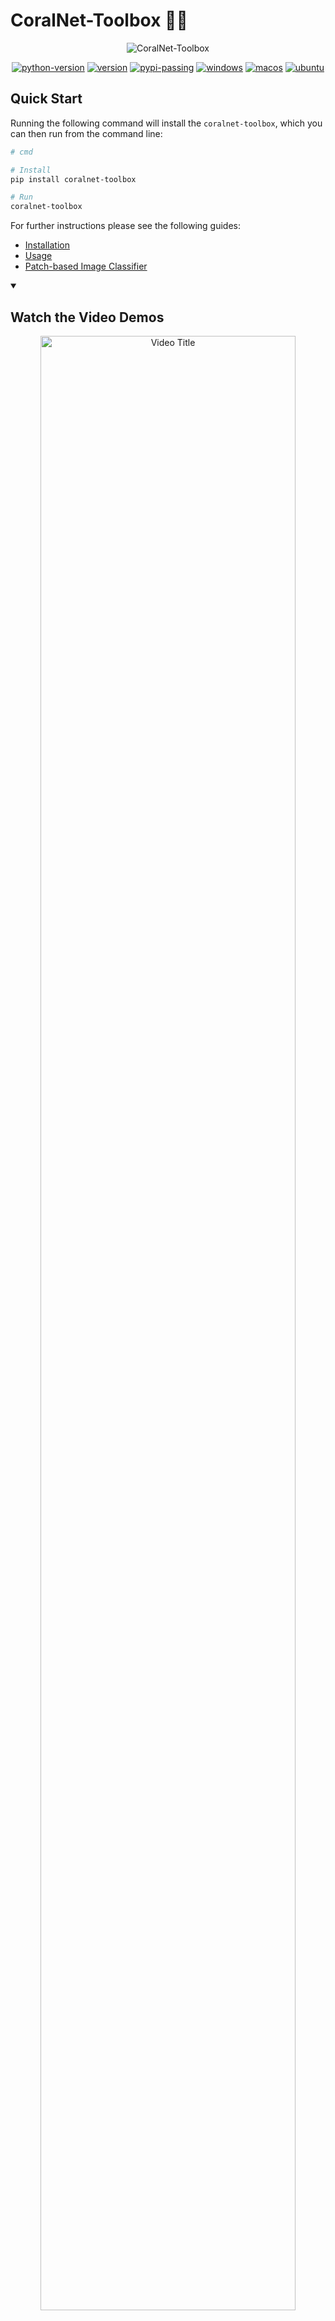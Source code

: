 # CoralNet-Toolbox 🪸🧰

<div align="center">
  <p>
    <img src="https://raw.githubusercontent.com/Jordan-Pierce/CoralNet-Toolbox/refs/heads/main/figures/CoralNet_Toolbox.png" alt="CoralNet-Toolbox">
  </p>
</div>


<div align="center">

[![python-version](https://img.shields.io/pypi/pyversions/CoralNet-Toolbox.svg)](https://pypi.org/project/CoralNet-Toolbox)
[![version](https://img.shields.io/pypi/v/CoralNet-Toolbox.svg)](https://pypi.python.org/pypi/CoralNet-Toolbox)
[![pypi-passing](https://github.com/Jordan-Pierce/CoralNet-Toolbox/actions/workflows/pypi.yml/badge.svg)](https://pypi.org/project/CoralNet-Toolbox)
[![windows](https://github.com/Jordan-Pierce/CoralNet-Toolbox/actions/workflows/windows.yml/badge.svg)](https://pypi.org/project/CoralNet-Toolbox)
[![macos](https://github.com/Jordan-Pierce/CoralNet-Toolbox/actions/workflows/macos.yml/badge.svg)](https://pypi.org/project/CoralNet-Toolbox)
[![ubuntu](https://github.com/Jordan-Pierce/CoralNet-Toolbox/actions/workflows/ubuntu.yml/badge.svg)](https://pypi.org/project/CoralNet-Toolbox)
</div>


## Quick Start

Running the following command will install the `coralnet-toolbox`, which you can then run from the command line:
```bash
# cmd

# Install
pip install coralnet-toolbox

# Run
coralnet-toolbox
```

For further instructions please see the following guides:
- [Installation](https://jordan-pierce.github.io/CoralNet-Toolbox/installation)
- [Usage](https://jordan-pierce.github.io/CoralNet-Toolbox/usage)
- [Patch-based Image Classifier](https://jordan-pierce.github.io/CoralNet-Toolbox/classify)

<details open>
  <summary><h2><b>Watch the Video Demos</b></h2></summary>
  <p align="center">
    <a href="https://youtube.com/playlist?list=PLG5z9IbwhS5NQT3B2jrg3hxQgilDeZak9&feature=shared">
      <img src="https://raw.githubusercontent.com/Jordan-Pierce/CoralNet-Toolbox/refs/heads/main/figures/toolbox_qt.PNG" alt="Video Title" width="90%">
    </a>
  </p>
</details>

## TL;Dr

The `CoralNet-Toolbox` is an unofficial codebase that can be used to augment processes associated with those on
[CoralNet](https://coralnet.ucsd.edu/).

It uses✨[`Ultralytics`](https://github.com/ultralytics/ultralytics)🚀 as a  base, which is an open-source library for
computer vision and deep learning built in `PyTorch`. For more information on their `AGPL-3.0` license, see
[here](https://github.com/ultralytics/ultralytics/blob/main/LICENSE).

The `toolbox` also uses the following to create rectangle and polygon annotations:
- [`Fast-SAM`](https://github.com/CASIA-IVA-Lab/FastSAM)
- [`RepViT-SAM`](https://github.com/THU-MIG/RepViT)
- [`EdgeSAM`](https://github.com/chongzhou96/EdgeSAM)
- [`MobileSAM`](https://github.com/ChaoningZhang/MobileSAM)
- [`CoralSCOP`](https://github.com/zhengziqiang/CoralSCOP)
- [`SAM`](https://github.com/facebookresearch/segment-anything)
- [`YOLOE`](https://github.com/THU-MIG/yoloe)
- [`AutoDistill`](https://github.com/autodistill)
  - [`Grounding Dino`](https://huggingface.co/docs/transformers/en/model_doc/grounding-dino)
  - [`OWLViT`](https://huggingface.co/docs/transformers/en/model_doc/owlvit)
  - [`OmDetTurbo`](https://huggingface.co/docs/transformers/en/model_doc/omdet-turbo)


## Tools

<div align="center">
  <table>
    <tr>
      <td align="center">
        <img src="https://raw.githubusercontent.com/Jordan-Pierce/CoralNet-Toolbox/refs/heads/main/figures/tools/Patches.gif" height="200"/>
        <br>
        <em>Patch Annotation Tool</em>
      </td>
      <td align="center">
        <img src="https://raw.githubusercontent.com/Jordan-Pierce/CoralNet-Toolbox/refs/heads/main/figures/tools/Rectangles.gif" height="200"/>
        <br>
        <em>Rectangle Annotation Tool</em>
      </td>
      <td align="center">
        <img src="https://raw.githubusercontent.com/Jordan-Pierce/CoralNet-Toolbox/refs/heads/main/figures/tools/Polygons.gif" height="200"/>
        <br>
        <em>Polygon Annotation Tool</em>
      </td>
    </tr>
    <tr>
      <td align="center">
        <img src="https://raw.githubusercontent.com/Jordan-Pierce/CoralNet-Toolbox/refs/heads/main/figures/tools/Classification.gif" height="200"/>
        <br>
        <em>Patch-based Image Classification</em>
      </td>
      <td align="center">
        <img src="https://raw.githubusercontent.com/Jordan-Pierce/CoralNet-Toolbox/refs/heads/main/figures/tools/Object_Detection.gif" height="200"/>
        <br>
        <em>Object Detection</em>
      </td>
      <td align="center">
        <img src="https://raw.githubusercontent.com/Jordan-Pierce/CoralNet-Toolbox/refs/heads/main/figures/tools/Instance_Segmentation.gif" height="200"/>
        <br>
        <em>Instance Segmentation</em>
      </td>
    </tr>
    <tr>
      <td align="center">
        <img src="https://raw.githubusercontent.com/Jordan-Pierce/CoralNet-Toolbox/refs/heads/main/figures/tools/Segment_Anything.gif" height="200"/>
        <br>
        <em>Segment Anything Model (SAM)</em>
      </td>
      <td align="center">
        <img src="https://raw.githubusercontent.com/Jordan-Pierce/CoralNet-Toolbox/refs/heads/main/figures/tools/Classifying_Polygons.gif" height="200"/>
        <br>
        <em>Polygon Classification</em>
      </td>
      <td align="center">
        <img src="https://raw.githubusercontent.com/Jordan-Pierce/CoralNet-Toolbox/refs/heads/main/figures/tools/Classifying_Orthomosaics.gif" height="200"/>
        <br>
        <em>Patch-based LAI Classification</em>
      </td>
    </tr>
    <tr>
      <td align="center">
        <img src="https://raw.githubusercontent.com/Jordan-Pierce/CoralNet-Toolbox/refs/heads/main/figures/tools/Cut.gif" height="200"/>
        <br>
        <em>Cut</em>
      </td>
      <td align="center">
        <img src="https://raw.githubusercontent.com/Jordan-Pierce/CoralNet-Toolbox/refs/heads/main/figures/tools/Combine.gif" height="200"/>
        <br>
        <em>Combine</em>
      </td>
      <td align="center">
        <img src="https://raw.githubusercontent.com/Jordan-Pierce/CoralNet-Toolbox/refs/heads/main/figures/tools/See_Anything.gif" height="200"/>
        <br>
        <em>See Anything (YOLOE)</em>
      </td>
    </tr>
  </table>
</div>


Enhance your CoralNet experience with these tools:
- 📥 [Download](https://www.youtube.com/watch?v=Ds9JZATmCmw): Retrieve Source data (images and annotations) from CoralNet
- 🎬 Rasters: Import images, or extract frames directly from video files
- ✏️ Annotate: Create annotations freely
- 👁️ Visualize: See CoralNet and CPCe annotations superimposed on images
- 🔬 Sample: Sample patches using various methods (Uniform, Random, Stratified)
- 🧩 Patches: Create patches (points)
- 🔳 Rectangles: Create rectangles (bounding boxes)
- 🟣 Polygons: Create polygons (instance masks)
- 🦾 SAM: Use `FastSAM`, `CoralSCOP`, `RepViT-SAM`, `EdgeSAM`, `MobileSAM`, and `SAM` to create polygons
  - Uses [`xSAM`](https://github.com/Jordan-Pierce/xSAM)
- 👀 YOLOE (See Anything): Detect similar appearing objects using visual prompts automatically
- 🧪 AutoDistill: Use `AutoDistill` to access the following for creating rectangles and polygons:
  - Uses `Grounding DINO`, `OWLViT`, `OmDetTurbo`
- 🧠 Train: Build local patch-based classifiers, object detection, and instance segmentation models
- 🔮 Deploy: Use trained models for predictions
- 📊 Evaluation: Evaluate model performance
- 🚀 Optimize: Productionize models for faster inferencing
- ⚙️ Batch Inference: Perform predictions on multiple images, automatically
- ↔️ I/O: Import and Export annotations from / to CoralNet, Viscore, and TagLab
  - Export annotations as [GeoJSONs](https://datatracker.ietf.org/doc/html/rfc7946), segmentation masks
- 📸 YOLO: Import and Export YOLO datasets for machine learning
- 🧱 Tile Dataset: Tile existing Detection / Segmentation datasets
  - Uses [`yolo-tiling`](https://github.com/Jordan-Pierce/yolo-tiling)

### TODO
- 🤗 Model Zoo: Download `Ultralytics` models from `HuggingFace` for use in `toolbox`
- 🦊 BioCLIP, MobileCLIP (AutoDistill): Automatically classify annotations
- 📦 [Toolshed: Access tools from the old repository](https://github.com/Jordan-Pierce/CoralNet-Toolshed)


## **How to Install**

### Anaconda

It's recommended to use `Anaconda` to create an environment for the `toolbox`:
```bash
# cmd

# Create and activate an environment
conda create --name coralnet10 python=3.10 -y
conda activate coralnet10
```

### Install

Once this has finished, install the `toolbox` using `uv`: 

```bash
# cmd

# Install uv first
pip install uv

# Install with uv
uv pip install coralnet-toolbox
```

Although fast, `uv` is still relatively new; if this fails, simply fall back to using `pip`:

```bash
# cmd

# Install
pip install coralnet-toolbox
```

### CUDA

If you have `CUDA`, you should install the versions of `cuda-nvcc` and `cudatoolkit` that you
need, and then install the corresponding versions of `torch` and `torchvision`. Below is an example of how that can be
done using `CUDA` version 11.8:
```bash
# cmd

# Example for CUDA 11.8
conda install nvidia/label/cuda-11.8.0::cuda-nvcc -y
conda install nvidia/label/cuda-11.8.0::cuda-toolkit -y

# Example for torch w/ CUDA 11.8
uv pip install torch torchvision --index-url https://download.pytorch.org/whl/cu118 --upgrade
```

If `CUDA` is installed on your computer, and `torch` was built with it properly, you should see a `🐇` icon in the
`toolbox` instead of a `🐢`; if you have multiple `CUDA` devices available, you should see a `🚀` icon,
and if you're using a Mac with `Metal`, you should see an `🍎` icon (click on the icon to see the device information).

See here for more details on versions for the following:
- [`cuda-nvcc`](https://anaconda.org/nvidia/cuda-nvcc)
- [`cudatoolkit`](https://anaconda.org/nvidia/cuda-toolkit)
- [`torch`](https://pytorch.org/get-started/locally/)


### Run

Finally, you can run the `toolbox` from the command line:

```bash
# cmd

# Run
coralnet-toolbox
```

## [**About CoralNet**](https://coralnet.ucsd.edu/source/)

Coral reefs are vital ecosystems that support a wide range of marine life and provide numerous
benefits to humans. However, they are under threat due to climate change, pollution, overfishing,
and other factors. CoralNet is a platform designed to aid researchers and scientists in studying
these important ecosystems and their inhabitants.

CoralNet allows users to upload photos of coral reefs and annotate them with detailed information
about the coral species and other features present in the images. The platform also provides tools
for analyzing the annotated images, and create patch-based image classifiers.

The CoralNet-Toolbox is an unofficial tool developed to augment processes associated with analyses that
use CoralNet and Coral Point Count (CPCe).


## **Conclusion**

In summary, this repository provides a range of tools that can assist with interacting with
CoralNet and performing various tasks related to analyzing annotated images. These tools can be
useful for researchers and scientists working with coral reefs, as well as for students and
hobbyists interested in learning more about these important ecosystems.


## Citation

If used in project or publication, please attribute your use of this repository with the following:

```
@misc{CoralNet-Toolbox,
  author = {Pierce, Jordan and Edwards, Clinton and Rojano, Sarah and Cook, Sophie and Sweeney, Edward and Costa, Bryan and Vieham, Shay and Battista, Tim},
  title = {CoralNet-Toolbox},
  year = {2023},
  howpublished = {\url{https://github.com/Jordan-Pierce/CoralNet-Toolbox}},
  note = {GitHub repository}
}
```

---

## Disclaimer

This repository is a scientific product and is not official communication of the National
Oceanic and Atmospheric Administration, or the United States Department of Commerce. All NOAA
GitHub project code is provided on an 'as is' basis and the user assumes responsibility for its
use. Any claims against the Department of Commerce or Department of Commerce bureaus stemming from
the use of this GitHub project will be governed by all applicable Federal law. Any reference to
specific commercial products, processes, or services by service mark, trademark, manufacturer, or
otherwise, does not constitute or imply their endorsement, recommendation or favoring by the
Department of Commerce. The Department of Commerce seal and logo, or the seal and logo of a DOC
bureau, shall not be used in any manner to imply endorsement of any commercial product or activity
by DOC or the United States Government.


## License

Software code created by U.S. Government employees is not subject to copyright in the United States
(17 U.S.C. §105). The United States/Department of Commerce reserve all rights to seek and obtain
copyright protection in countries other than the United States for Software authored in its
entirety by the Department of Commerce. To this end, the Department of Commerce hereby grants to
Recipient a royalty-free, nonexclusive license to use, copy, and create derivative works of the
Software outside of the United States.
